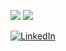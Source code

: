 ![](https://github-readme-stats.vercel.app/api?username=GenericPrism&theme=tokyonight&hide_border=false&include_all_commits=true&count_private=true)
![](https://github-readme-streak-stats.herokuapp.com/?user=GenericPrism&theme=tokyonight&hide_border=false)<br/>

[![LinkedIn](https://img.shields.io/badge/LinkedIn-%230077B5.svg?logo=linkedin&logoColor=white)](https://linkedin.com/in/jrperxachs) 
